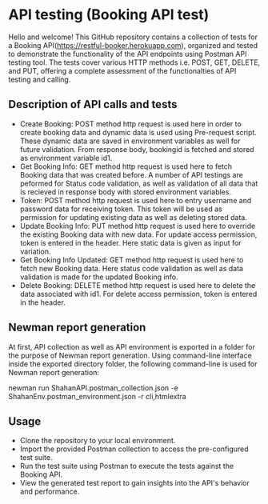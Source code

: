 
# API testing (Booking API test)

Hello and welcome! This GitHub repository contains a collection of tests for a Booking API(https://restful-booker.herokuapp.com), organized and tested to demonstrate the functionality of the API endpoints using Postman API testing tool. The tests cover various HTTP methods i.e. POST, GET, DELETE, and PUT, offering a complete assessment of the functionalties of API testing and calling.


## Description of API calls and tests

- Create Booking: POST method http request is used here in order to create booking data and dynamic data is used using Pre-request script. These dynamic data are saved in environment variables as well for future validation. From response body, bookingid is fetched and stored as environment variable id1.
- Get Booking Info: GET method http request is used here to fetch Booking data that was created before. A number of API testings are peformed for Status code validation, as well as validation of all data that is recieved in response body with stored environment variables. 
- Token: POST method http request is used here to entry username and password data for receiving token. This token will be used as permission for updating existing data as well as deleting stored data.
- Update Booking Info: PUT method http request is used here to override the existing Booking data with new data. For update access permission, token is entered in the header. Here static data is given as input for variation.
- Get Booking Info Updated: GET method http request is used here to fetch new Booking data. Here status code validation as well as data validation is made for the updated Booking info.
- Delete Booking: DELETE method http request is used here to delete the data associated with id1. For delete access permission, token is entered in the header.



## Newman report generation

At first, API collection as well as API environment is exported in a folder for the purpose of Newman report generation. Using command-line interface inside the exported directory folder, the following command-line is used for Newman report generation:

newman run ShahanAPI.postman_collection.json -e ShahanEnv.postman_environment.json -r cli,htmlextra 



## Usage

 - Clone the repository to your local environment.
 - Import the provided Postman collection to access the pre-configured test suite.
 - Run the test suite using Postman to execute the tests against the Booking API.
 - View the generated test report to gain insights into the API's behavior and performance.